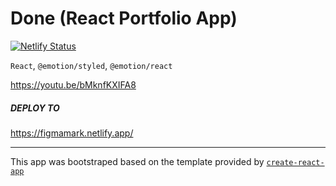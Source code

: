 # Done (React Portfolio App)

[![Netlify Status](https://api.netlify.com/api/v1/badges/6b35bb9b-8468-4a98-90aa-3382205ce2d7/deploy-status)](https://app.netlify.com/sites/clever-mclean-36af59/deploys)

`React`, `@emotion/styled`, `@emotion/react`

https://youtu.be/bMknfKXIFA8

##### DEPLOY TO

https://figmamark.netlify.app/

---

This app was bootstraped based on the template provided by [`create-react-app`](https://github.com/facebook/create-react-app)
